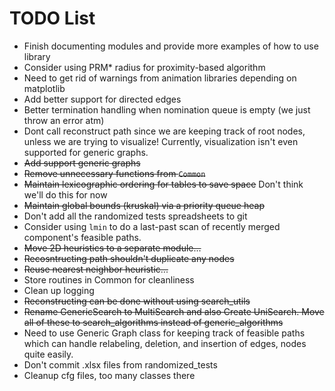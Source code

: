 # TODO List
- Finish documenting modules and provide more examples of how to use library
- Consider using PRM* radius for proximity-based algorithm
- Need to get rid of warnings from animation libraries depending on matplotlib
- Add better support for directed edges
- Better termination handling when nomination queue is empty (we just throw an error atm)
- Dont call reconstruct path since we are keeping track of root nodes, unless we are trying to visualize! Currently, visualization isn't even supported for generic graphs.
- ~~Add support generic graphs~~
- ~~Remove unnecessary functions from `Common`~~
- ~~Maintain lexicographic ordering for tables to save space~~ Don't think we'll do this for now
- ~~Maintain global bounds (kruskal) via a priority queue heap~~
- Don't add all the randomized tests spreadsheets to git
- Consider using `lmin` to do a last-past scan of recently merged component's feasible paths.
- ~~Move 2D heuristics to a separate module...~~
- ~~Recosntructing path shouldn't duplicate any nodes~~
- ~~Reuse nearest neighbor heuristic...~~
- Store routines in Common for cleanliness
- Clean up logging
- ~~Reconstructing can be done without using search_utils~~
- ~~Rename GenericSearch to MultiSearch and also Create UniSearch. Move all of these to search_algorithms instead of generic_algorithms~~
- Need to use Generic Graph class for keeping track of feasible paths which can handle relabeling, deletion, and insertion of edges, nodes quite easily.
- Don't commit .xlsx files from randomized_tests
- Cleanup cfg files, too many classes there



